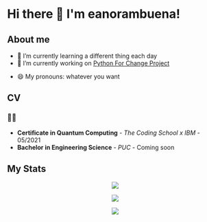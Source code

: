 # Hi there 👋 I'm eanorambuena!

## About me
- 🌱 I’m currently learning a different thing each day
- 🔭 I’m currently working on [Python For Change Project](pythonforchange.github.io)
<!--
- 👯 I’m looking to collaborate on ...
- 🤔 I’m looking for help with ...
- 💬 Ask me about ...
- 📫 How to reach me: ...
- ⚡ Fun fact: ...
-->
- 😄 My pronouns: whatever you want

## CV
### 👨‍💻
- **Certificate in Quantum Computing** - *The Coding School x IBM* - 05/2021
- **Bachelor in Engineering Science** - *PUC* - Coming soon

## My Stats
<p align="center">
  <a href="https://github.com/anuraghazra/github-readme-stats">
  <img src="https://github-readme-stats.vercel.app/api?username=eanorambuena&show_icons=true&theme=vue-dark&count_private=true" />
</a>
</p>
<p align="center">
  <a href = "https://github.com/anuraghazra/github-readme-stats">
  <img src = "https://github-readme-stats.vercel.app/api/top-langs/?username=eanorambuena&layout=compact">
</p>
<p align="center">
    <img src="https://profile-counter.glitch.me/eanorambuena/count.svg" />
</p>


